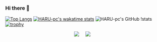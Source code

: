 ### Hi there 👋

<!--
**HARU-pc/HARU-pc** is a ✨ _special_ ✨ repository because its `README.md` (this file) appears on your GitHub profile.

Here are some ideas to get you started:

- 🔭 I’m currently working on ...
- 🌱 I’m currently learning ...
- 👯 I’m looking to collaborate on ...
- 🤔 I’m looking for help with ...
- 💬 Ask me about ...
- 📫 How to reach me: ...
- 😄 Pronouns: ...
- ⚡ Fun fact: ...
-->
[![Top Langs](https://github-readme-stats.vercel.app/api/top-langs/?username=HARU-pc&theme=gruvbox_light&show_icons=true&layout=compact)](https://github.com/HARU-pc/github-readme-stats)
[![HARU-pc's wakatime stats](https://github-readme-stats.vercel.app/api/wakatime?username=HARU_4538&theme=gruvbox_light&layout=compact)](https://github.com/HARU-pc/github-readme-stats)
![HARU-pc's GitHub 
!stats](https://github-readme-stats.vercel.app/api?username=HARU-pc&theme=gruvbox_light&count_private=true)
[![trophy](https://github-profile-trophy.vercel.app/?username=HARU-pc&no-frame=true&theme=chalk&row=1)](https://github.com/HARU-pc/github-profile-trophy)
<p align="center">
  <a href="https://twitter.com/HARU_4538"><img src="https://img.shields.io/badge/twitter-%231DA1F2.svg?&style=for-the-badge&logo=twitter&logoColor=white" /></a>&nbsp;&nbsp;&nbsp;&nbsp;
  <a href="mailto:4538haru@gmail.com?subject=Came%20from%20Github"><img src="https://img.shields.io/badge/gmail-%23D14836.svg?&style=for-the-badge&logo=gmail&logoColor=white" /></a>&nbsp;&nbsp;&nbsp;&nbsp;
</p>

